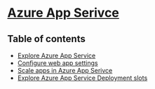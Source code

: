 # [Azure App Serivce](https://learn.microsoft.com/en-us/training/paths/create-azure-app-service-web-apps/)

## Table of contents

- [Explore Azure App Service](./1.1%20-%20Explore.md)
- [Configure web app settings](1.2%20-%20Configure.md)
- [Scale apps in Azure App Serivce](1.3%20-%20Scaling.md)
- [Explore Azure App Service Deployment slots](1.4%20-%20DeploymentSlots.md)
